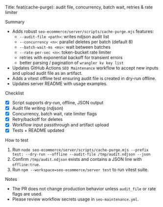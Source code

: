 Title: feat(cache-purge): audit file, concurrency, batch wait, retries & rate
limiter

Summary

- Adds robust `seo-ecommerce/server/scripts/cache-purge.mjs` features:
  - `--audit-file <path>`: writes ndjson audit list
  - `--concurrency <n>`: parallel deletes per batch (default 8)
  - `--batch-wait-ms <ms>`: wait between batches
  - `--rate-per-sec <n>`: token-bucket rate limiter
  - retries with exponential backoff for transient errors
  - better parsing / pagination of `wrangler kv key list`
- Updates GitHub Actions `SEO Maintenance` workflow to accept new inputs and
  upload audit file as an artifact.
- Adds a vitest offline test ensuring audit file is created in dry-run offline.
- Updates server README with usage examples.

Checklist

- [x] Script supports dry-run, offline, JSON output
- [x] Audit file writing (ndjson)
- [x] Concurrency, batch wait, rate limiter flags
- [x] Retry/backoff for deletes
- [x] Workflow input passthrough and artifact upload
- [x] Tests + README updated

How to test

1. Run
   `node seo-ecommerce/server/scripts/cache-purge.mjs --prefix test: --dry-run --offline --audit-file /tmp/audit.ndjson --json`
2. Confirm `/tmp/audit.ndjson` exists and contains a JSON line with
   `offline:true`.
3. Run `npm --workspace=seo-ecommerce/server test` to run vitest suite.

Notes

- The PR does not change production behavior unless `audit_file` or rate flags
  are used.
- Please review workflow secrets usage in `seo-maintenance.yml`.
